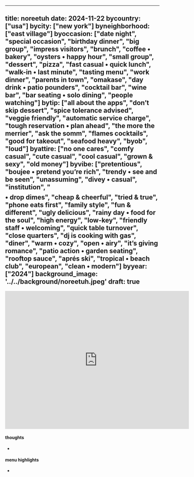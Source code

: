 
---
title: noreetuh
date: 2024-11-22
bycountry: ["usa"]
bycity: ["new york"]
byneighborhood: ["east village"]
byoccasion: ["date night", "special occasion", "birthday dinner", "big group", "impress visitors", "brunch", "coffee • bakery", "oysters • happy hour", "small group", "dessert", "pizza", "fast casual • quick lunch", "walk-in • last minute", "tasting menu", "work dinner", "parents in town", "omakase", "day drink • patio pounders", "cocktail bar", "wine bar", "bar seating • solo dining", "people watching"]
bytip: ["all about the apps", "don’t skip dessert", "spice tolerance advised", "veggie friendly", "automatic service charge", "tough reservation • plan ahead", "the more the merrier", "ask the somm", "flames cocktails", "good for takeout", "seafood heavy", "byob", "loud"]
byattire: ["no one cares", "comfy casual", "cute casual", "cool casual", "grown & sexy", "old money"]
byvibe: ["pretentious", "boujee • pretend you’re rich", "trendy • see and be seen", "unassuming", "divey • casual", "institution", "$$$$ • drop dimes", "cheap & cheerful", "tried & true", "phone eats first", "family style", "fun & different", "ugly delicious", "rainy day • food for the soul", "high energy", "low-key", "friendly staff • welcoming", "quick table turnover", "close quarters", "dj is cooking with gas", "diner", "warm • cozy", "open • airy", "it’s giving romance", "patio action • garden seating", "rooftop sauce", "aprés ski", "tropical • beach club", "european", "clean • modern"]
byyear: ["2024"]
background_image: '../../background/noreetuh.jpeg'
draft: true
---

<iframe src="https://www.google.com/maps/embed?pb=!1m18!1m12!1m3!1d3023.5769110011775!2d-73.98786512328661!3d40.727329471391315!2m3!1f0!2f0!3f0!3m2!1i1024!2i768!4f13.1!3m3!1m2!1s0x89c2599d1758313f%3A0x412583d5e718046c!2snoreetuh!5e0!3m2!1sen!2sus!4v1732387284753!5m2!1sen!2sus" width="600" height="450" style="border:0;" allowfullscreen="" loading="lazy" referrerpolicy="no-referrer-when-downgrade"></iframe>

#### thoughts
* 

#### menu highlights
* 
